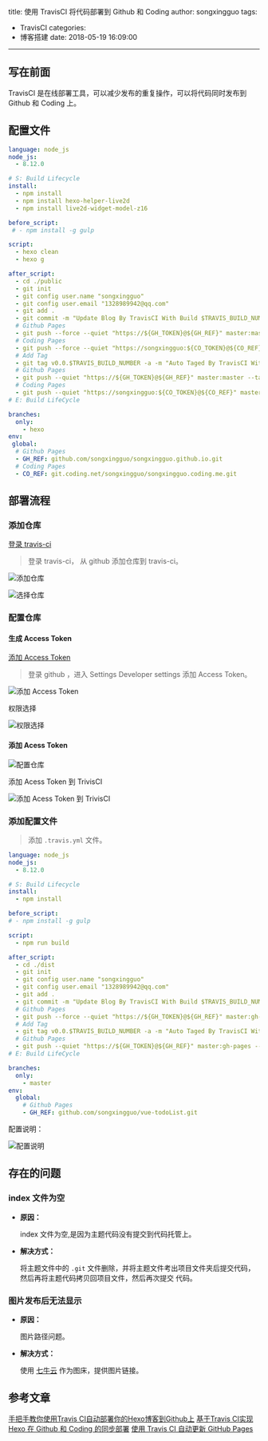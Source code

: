 title: 使用 TravisCI 将代码部署到 Github 和 Coding
author: songxingguo
tags:
  - TravisCI
categories:
  - 博客搭建
date: 2018-05-19 16:09:00
---
## 写在前面

TravisCI 是在线部署工具，可以减少发布的重复操作，可以将代码同时发布到 Github 和 Coding 上。

## 配置文件

```yml
language: node_js
node_js: 
  - 8.12.0

# S: Build Lifecycle
install:
  - npm install
  - npm install hexo-helper-live2d
  - npm install live2d-widget-model-z16

before_script:
 # - npm install -g gulp

script:
  - hexo clean
  - hexo g

after_script:
  - cd ./public
  - git init
  - git config user.name "songxingguo"
  - git config user.email "1328989942@qq.com"
  - git add .
  - git commit -m "Update Blog By TravisCI With Build $TRAVIS_BUILD_NUMBER"
  # Github Pages
  - git push --force --quiet "https://${GH_TOKEN}@${GH_REF}" master:master
  # Coding Pages
  - git push --force --quiet "https://songxingguo:${CO_TOKEN}@${CO_REF}" master:master
  # Add Tag
  - git tag v0.0.$TRAVIS_BUILD_NUMBER -a -m "Auto Taged By TravisCI With Build $TRAVIS_BUILD_NUMBER"
  # Github Pages
  - git push --quiet "https://${GH_TOKEN}@${GH_REF}" master:master --tags
  # Coding Pages
  - git push --quiet "https://songxingguo:${CO_TOKEN}@${CO_REF}" master:master --tags
# E: Build LifeCycle

branches:
  only:
    - hexo
env:
 global:
  # Github Pages
  - GH_REF: github.com/songxingguo/songxingguo.github.io.git
  # Coding Pages
  - CO_REF: git.coding.net/songxingguo/songxingguo.coding.me.git
```

<!-- more -->

## 部署流程

### 添加仓库

[登录 travis-ci](https://travis-ci.com/account/repositories)

> 登录 travis-ci， 从 github 添加仓库到 travis-ci。

![添加仓库](https://graphbed.qiniu.songxingguo.com/TravisCI/%E6%B7%BB%E5%8A%A0%E4%BB%93%E5%BA%93.png)

![选择仓库](https://graphbed.qiniu.songxingguo.com/TravisCI/%E9%80%89%E6%8B%A9%E4%BB%93%E5%BA%93.png)

### 配置仓库

#### 生成 Access Token

[添加 Access Token](https://github.com/settings/tokens)

> 登录 github ，进入 Settings Developer settings 添加 Access Token。

![添加 Access Token](https://graphbed.qiniu.songxingguo.com/TravisCI/%E6%B7%BB%E5%8A%A0%20Access%20Token.png)

权限选择

![权限选择](https://graphbed.qiniu.songxingguo.com/TravisCI/%E6%9D%83%E9%99%90%E9%80%89%E6%8B%A9.png)

#### 添加 Acess Token

![配置仓库](https://graphbed.qiniu.songxingguo.com/TravisCI/%E9%85%8D%E7%BD%AE%E4%BB%93%E5%BA%93.png)

添加 Acess Token 到 TrivisCI

![添加 Acess Token 到 TrivisCI](https://graphbed.qiniu.songxingguo.com/TravisCI/%E6%B7%BB%E5%8A%A0%20Acess%20Token%20%E5%88%B0%20TrivisCI.png)

### 添加配置文件

> 添加 `.travis.yml` 文件。

```yml
language: node_js
node_js:
  - 8.12.0

# S: Build Lifecycle
install:
  - npm install

before_script:
# - npm install -g gulp

script:
  - npm run build

after_script:
  - cd ./dist
  - git init
  - git config user.name "songxingguo"
  - git config user.email "1328989942@qq.com"
  - git add .
  - git commit -m "Update Blog By TravisCI With Build $TRAVIS_BUILD_NUMBER"
  # Github Pages
  - git push --force --quiet "https://${GH_TOKEN}@${GH_REF}" master:gh-pages
  # Add Tag
  - git tag v0.0.$TRAVIS_BUILD_NUMBER -a -m "Auto Taged By TravisCI With Build $TRAVIS_BUILD_NUMBER"
  # Github Pages
  - git push --quiet "https://${GH_TOKEN}@${GH_REF}" master:gh-pages --tags
# E: Build LifeCycle

branches:
  only:
    - master
env:
  global:
    # Github Pages
    - GH_REF: github.com/songxingguo/vue-todoList.git
```
配置说明：

![配置说明](https://graphbed.qiniu.songxingguo.com/TravisCI/%E9%85%8D%E7%BD%AE%E8%AF%B4%E6%98%8E%20.png)

## 存在的问题

### index 文件为空

- **原因：**

  index 文件为空,是因为主题代码没有提交到代码托管上。
  
- **解决方式：**

  将主题文件中的 `.git` 文件删除，并将主题文件考出项目文件夹后提交代码，然后再将主题代码拷贝回项目文件，然后再次提交 代码。

### 图片发布后无法显示

- **原因：**

  图片路径问题。

- **解决方式：**

  使用 [七牛云](https://www.qiniu.com/) 作为图床，提供图片链接。

## 参考文章

[手把手教你使用Travis CI自动部署你的Hexo博客到Github上](https://blog.csdn.net/woblog/article/details/51319364)
[基于Travis CI实现 Hexo 在 Github 和 Coding 的同步部署](https://blog.csdn.net/qinyuanpei/article/details/79388983)
[使用 Travis CI 自动更新 GitHub Pages](https://notes.iissnan.com/2016/publishing-github-pages-with-travis-ci/)